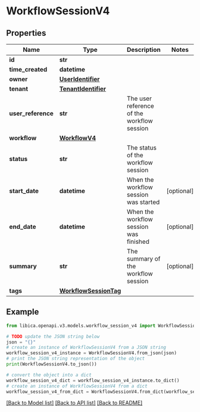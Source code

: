 # WorkflowSessionV4


## Properties

Name | Type | Description | Notes
------------ | ------------- | ------------- | -------------
**id** | **str** |  | 
**time_created** | **datetime** |  | 
**owner** | [**UserIdentifier**](UserIdentifier.md) |  | 
**tenant** | [**TenantIdentifier**](TenantIdentifier.md) |  | 
**user_reference** | **str** | The user reference of the workflow session | 
**workflow** | [**WorkflowV4**](WorkflowV4.md) |  | 
**status** | **str** | The status of the workflow session | 
**start_date** | **datetime** | When the workflow session was started | [optional] 
**end_date** | **datetime** | When the workflow session was finished | [optional] 
**summary** | **str** | The summary of the workflow session | [optional] 
**tags** | [**WorkflowSessionTag**](WorkflowSessionTag.md) |  | 

## Example

```python
from libica.openapi.v3.models.workflow_session_v4 import WorkflowSessionV4

# TODO update the JSON string below
json = "{}"
# create an instance of WorkflowSessionV4 from a JSON string
workflow_session_v4_instance = WorkflowSessionV4.from_json(json)
# print the JSON string representation of the object
print(WorkflowSessionV4.to_json())

# convert the object into a dict
workflow_session_v4_dict = workflow_session_v4_instance.to_dict()
# create an instance of WorkflowSessionV4 from a dict
workflow_session_v4_from_dict = WorkflowSessionV4.from_dict(workflow_session_v4_dict)
```
[[Back to Model list]](../README.md#documentation-for-models) [[Back to API list]](../README.md#documentation-for-api-endpoints) [[Back to README]](../README.md)


